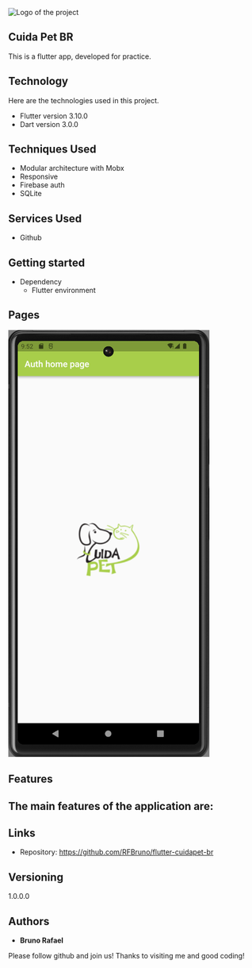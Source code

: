
![Logo of the project](https://firebasestorage.googleapis.com/v0/b/portfolio-a7442.appspot.com/o/profile%20github%20images%2Fgithubcapa.png?alt=media&token=091ec4e2-aa66-4b89-a768-6c1a026a262e)


## Cuida Pet BR
This is a flutter app, developed for practice.

## Technology 

Here are the technologies used in this project.

* Flutter version  3.10.0
* Dart version 3.0.0

## Techniques Used
* Modular architecture with Mobx
* Responsive
* Firebase auth
* SQLite


## Services Used

* Github

## Getting started

* Dependency
  - Flutter environment   

## Pages
![Alt text](images/i1.png)

## Features

The main features of the application are:
 - 


## Links
  - Repository: https://github.com/RFBruno/flutter-cuidapet-br

  ## Versioning

  1.0.0.0


  ## Authors

  * **Bruno Rafael** 

  Please follow github and join us!
  Thanks to visiting me and good coding!
